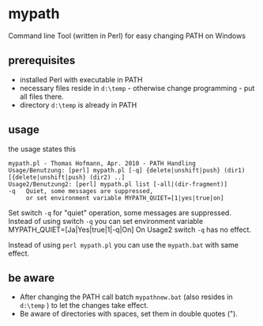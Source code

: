# mypath
Command line Tool (written in Perl) for easy changing PATH on Windows

## prerequisites
* installed Perl with executable in PATH
* necessary files reside in `d:\temp` - otherwise change programming - put all files there.
* directory `d:\temp` is already in PATH

## usage
the usage states this
```
mypath.pl - Thomas Hofmann, Apr. 2010 - PATH Handling
Usage/Benutzung: [perl] mypath.pl [-q] {delete|unshift|push} (dir1) [{delete|unshift|push} (dir2) ..]
Usage2/Benutzung2: [perl] mypath.pl list [-all|(dir-fragment)]
-q   Quiet, some messages are suppressed,
     or set environment variable MYPATH_QUIET=[1|yes|true|on]
```
Set switch `-q` for "quiet" operation, some messages are suppressed.
Instead of using switch `-q` you can set environment variable MYPATH_QUIET=[Ja|Yes|true|1|-q|On]
On Usage2 switch `-q` has no effect.

Instead of using `perl mypath.pl` you can use the `mypath.bat` with same effect.

## be aware
* After changing the PATH call batch `mypathnew.bat` (also resides in `d:\temp` )
to let the changes take effect.
* Be aware of directories with spaces, set them in double quotes (").
